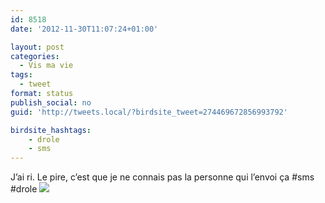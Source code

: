 ```yaml
---
id: 8518
date: '2012-11-30T11:07:24+01:00'

layout: post
categories:
  - Vis ma vie
tags:
  - tweet
format: status
publish_social: no
guid: 'http://tweets.local/?birdsite_tweet=274469672856993792'

birdsite_hashtags:
    - drole
    - sms
---
```


J’ai ri. Le pire, c’est que je ne connais pas la personne qui l’envoi ça #sms #drole ![](http://tweets.local/wp-content/uploads/twitter-archive/tweets_media/274469672856993792-A88ctpiCQAAc9Jm.png)
